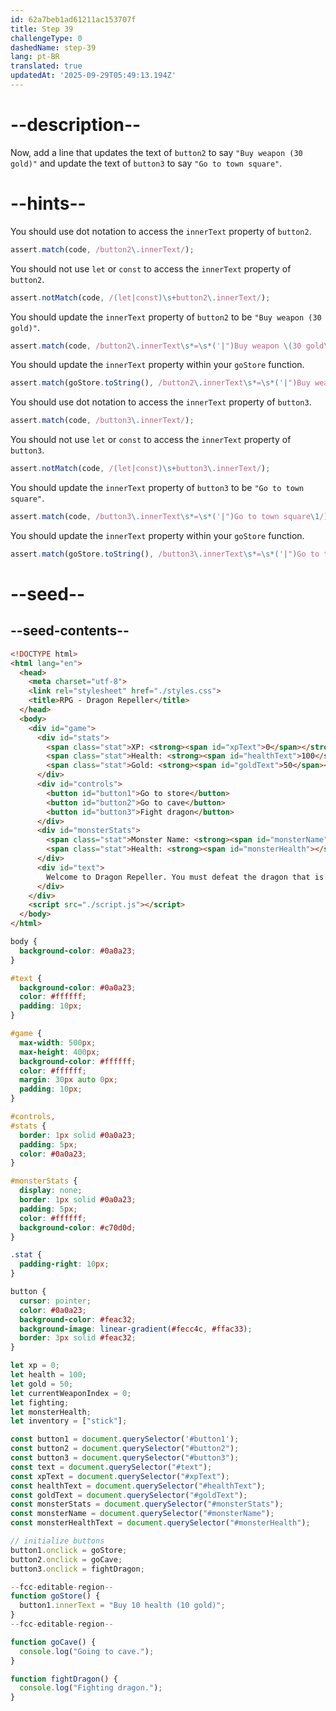 ```yaml
---
id: 62a7beb1ad61211ac153707f
title: Step 39
challengeType: 0
dashedName: step-39
lang: pt-BR
translated: true
updatedAt: '2025-09-29T05:49:13.194Z'
---
```


# --description--

Now, add a line that updates the text of `button2` to say `"Buy weapon (30 gold)"` and update the text of `button3` to say `"Go to town square"`.

# --hints--

You should use dot notation to access the `innerText` property of `button2`.

```js
assert.match(code, /button2\.innerText/);
```

You should not use `let` or `const` to access the `innerText` property of `button2`.

```js
assert.notMatch(code, /(let|const)\s+button2\.innerText/);
```

You should update the `innerText` property of `button2` to be `"Buy weapon (30 gold)"`.

```js
assert.match(code, /button2\.innerText\s*=\s*('|")Buy weapon \(30 gold\)\1/);
```

You should update the `innerText` property within your `goStore` function.

```js
assert.match(goStore.toString(), /button2\.innerText\s*=\s*('|")Buy weapon \(30 gold\)\1/);
```

You should use dot notation to access the `innerText` property of `button3`.

```js
assert.match(code, /button3\.innerText/);
```

You should not use `let` or `const` to access the `innerText` property of `button3`.

```js
assert.notMatch(code, /(let|const)\s+button3\.innerText/);
```

You should update the `innerText` property of `button3` to be `"Go to town square"`.

```js
assert.match(code, /button3\.innerText\s*=\s*('|")Go to town square\1/);
```

You should update the `innerText` property within your `goStore` function.

```js
assert.match(goStore.toString(), /button3\.innerText\s*=\s*('|")Go to town square\1/);
```

# --seed--

## --seed-contents--

```html
<!DOCTYPE html>
<html lang="en">
  <head>
    <meta charset="utf-8">
    <link rel="stylesheet" href="./styles.css">
    <title>RPG - Dragon Repeller</title>
  </head>
  <body>
    <div id="game">
      <div id="stats">
        <span class="stat">XP: <strong><span id="xpText">0</span></strong></span>
        <span class="stat">Health: <strong><span id="healthText">100</span></strong></span>
        <span class="stat">Gold: <strong><span id="goldText">50</span></strong></span>
      </div>
      <div id="controls">
        <button id="button1">Go to store</button>
        <button id="button2">Go to cave</button>
        <button id="button3">Fight dragon</button>
      </div>
      <div id="monsterStats">
        <span class="stat">Monster Name: <strong><span id="monsterName"></span></strong></span>
        <span class="stat">Health: <strong><span id="monsterHealth"></span></strong></span>
      </div>
      <div id="text">
        Welcome to Dragon Repeller. You must defeat the dragon that is preventing people from leaving the town. You are in the town square. Where do you want to go? Use the buttons above.
      </div>
    </div>
    <script src="./script.js"></script>
  </body>
</html>
```

```css
body {
  background-color: #0a0a23;
}

#text {
  background-color: #0a0a23;
  color: #ffffff;
  padding: 10px;
}

#game {
  max-width: 500px;
  max-height: 400px;
  background-color: #ffffff;
  color: #ffffff;
  margin: 30px auto 0px;
  padding: 10px;
}

#controls,
#stats {
  border: 1px solid #0a0a23;
  padding: 5px;
  color: #0a0a23;
}

#monsterStats {
  display: none;
  border: 1px solid #0a0a23;
  padding: 5px;
  color: #ffffff;
  background-color: #c70d0d;
}

.stat {
  padding-right: 10px;
}

button {
  cursor: pointer;
  color: #0a0a23;
  background-color: #feac32;
  background-image: linear-gradient(#fecc4c, #ffac33);
  border: 3px solid #feac32;
}
```

```js
let xp = 0;
let health = 100;
let gold = 50;
let currentWeaponIndex = 0;
let fighting;
let monsterHealth;
let inventory = ["stick"];

const button1 = document.querySelector('#button1');
const button2 = document.querySelector("#button2");
const button3 = document.querySelector("#button3");
const text = document.querySelector("#text");
const xpText = document.querySelector("#xpText");
const healthText = document.querySelector("#healthText");
const goldText = document.querySelector("#goldText");
const monsterStats = document.querySelector("#monsterStats");
const monsterName = document.querySelector("#monsterName");
const monsterHealthText = document.querySelector("#monsterHealth");

// initialize buttons
button1.onclick = goStore;
button2.onclick = goCave;
button3.onclick = fightDragon;

--fcc-editable-region--
function goStore() {
  button1.innerText = "Buy 10 health (10 gold)";
}
--fcc-editable-region--

function goCave() {
  console.log("Going to cave.");
}

function fightDragon() {
  console.log("Fighting dragon.");
}
```
